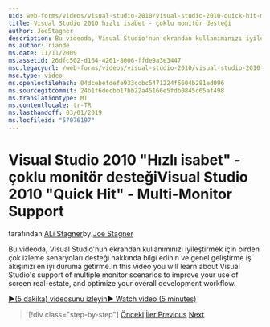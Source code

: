 ```yaml
---
uid: web-forms/videos/visual-studio-2010/visual-studio-2010-quick-hit-multi-monitor-support
title: Visual Studio 2010 hızlı isabet - çoklu monitör desteği
author: JoeStagner
description: Bu videoda, Visual Studio'nun ekrandan kullanımınızı iyileştirmek için birden çok izleme senaryoları desteği hakkında bilgi edinin ve genel en iyi duruma getir...
ms.author: riande
ms.date: 11/11/2009
ms.assetid: 26dfc502-d164-4261-8006-ffde9a3e3447
msc.legacyurl: /web-forms/videos/visual-studio-2010/visual-studio-2010-quick-hit-multi-monitor-support
msc.type: video
ms.openlocfilehash: 04dcebefdefe933ccbc5471224f6604b281ed096
ms.sourcegitcommit: 24b1f6decbb17bb22a45166e5fdb0845c65af498
ms.translationtype: MT
ms.contentlocale: tr-TR
ms.lasthandoff: 03/01/2019
ms.locfileid: "57076197"
---
```

<a name="visual-studio-2010-quick-hit---multi-monitor-support"></a><span data-ttu-id="cb7df-103">Visual Studio 2010 "Hızlı isabet" - çoklu monitör desteği</span><span class="sxs-lookup"><span data-stu-id="cb7df-103">Visual Studio 2010 "Quick Hit" - Multi-Monitor Support</span></span>
====================
<span data-ttu-id="cb7df-104">tarafından [ALi Stagner](https://github.com/JoeStagner)</span><span class="sxs-lookup"><span data-stu-id="cb7df-104">by [Joe Stagner](https://github.com/JoeStagner)</span></span>

<span data-ttu-id="cb7df-105">Bu videoda, Visual Studio'nun ekrandan kullanımınızı iyileştirmek için birden çok izleme senaryoları desteği hakkında bilgi edinin ve genel geliştirme iş akışınızı en iyi duruma getirme.</span><span class="sxs-lookup"><span data-stu-id="cb7df-105">In this video you will learn about Visual Studio's support of multiple monitor scenarios to improve your use of screen real-estate, and optimize your overall development workflow.</span></span> 

[<span data-ttu-id="cb7df-106">&#9654;(5 dakika) videosunu izleyin</span><span class="sxs-lookup"><span data-stu-id="cb7df-106">&#9654; Watch video (5 minutes)</span></span>](https://channel9.msdn.com/Blogs/ASP-NET-Site-Videos/visual-studio-2010-quick-hit-multi-monitor-support)

> [!div class="step-by-step"]
> <span data-ttu-id="cb7df-107">[Önceki](visual-studio-2010-quick-hit-intellisense-smart-lists.md)
> [İleri](visual-studio-2010-quick-hit-new-web-project-template.md)</span><span class="sxs-lookup"><span data-stu-id="cb7df-107">[Previous](visual-studio-2010-quick-hit-intellisense-smart-lists.md)
[Next](visual-studio-2010-quick-hit-new-web-project-template.md)</span></span>
